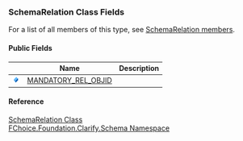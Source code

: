 ﻿### SchemaRelation Class Fields

For a list of all members of this type, see [SchemaRelation members](fcSDK~FChoice.Foundation.Clarify.Schema.SchemaRelation_members.md).

#### Public Fields

|   | Name | Description |
| --- | --- | --- |
| ![Public Field](dotnetimages/publicField.png) | [MANDATORY_REL_OBJID](fcSDK~FChoice.Foundation.Clarify.Schema.SchemaRelation~MANDATORY_REL_OBJID.md) |   |





#### Reference

[SchemaRelation Class](fcSDK~FChoice.Foundation.Clarify.Schema.SchemaRelation.md)  
[FChoice.Foundation.Clarify.Schema Namespace](fcSDK~FChoice.Foundation.Clarify.Schema_namespace.md)